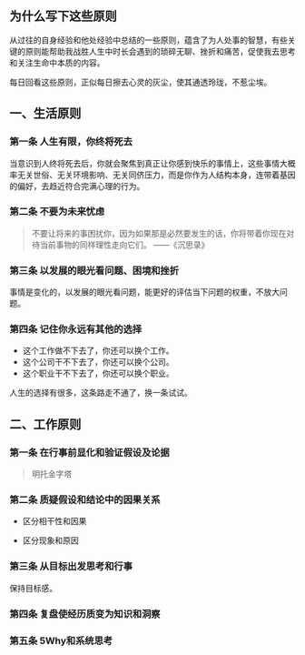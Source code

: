 ## 为什么写下这些原则

从过往的自身经验和他处经验中总结的一些原则，蕴含了为人处事的智慧，有些关键的原则能帮助我战胜人生中时长会遇到的琐碎无聊、挫折和痛苦，促使我去思考和关注生命中本质的内容。

每日回看这些原则，正似每日擦去心灵的灰尘，使其通透玲珑，不惹尘埃。

## 一、生活原则

### 第一条 人生有限，你终将死去

当意识到人终将死去后，你就会聚焦到真正让你感到快乐的事情上，这些事情大概率无关世俗、无关环境影响、无关同侪压力，而是你作为人结构本身，连带着基因的偏好，去趋近符合完满心理的行为。

### 第二条 不要为未来忧虑

> 不要让将来的事困扰你，因为如果那是必然要发生的话，你将带着你现在对待当前事物的同样理性走向它们。 ——《沉思录》
### 第三条 以发展的眼光看问题、困境和挫折

事情是变化的，以发展的眼光看问题，能更好的评估当下问题的权重，不放大问题。

### 第四条 记住你永远有其他的选择

* 这个工作做不下去了，你还可以换个工作。
* 这个公司干不下去了，你还可以换个公司。
* 这个职业干不下去了，你还可以换个职业。

人生的选择有很多，这条路走不通了，换一条试试。
## 二、工作原则

### 第一条 在行事前显化和验证假设及论据

> 明托金字塔

### 第二条 质疑假设和结论中的因果关系

* 区分相干性和因果

* 区分现象和原因

### 第三条 从目标出发思考和行事

保持目标感。

### 第四条 复盘使经历质变为知识和洞察

### 第五条 5Why和系统思考

